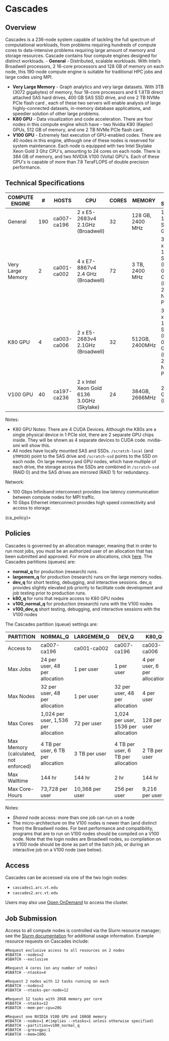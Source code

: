 # Cascades

## Overview

Cascades is a 236-node system capable of tackling the full spectrum of computational workloads, from problems requiring hundreds of compute cores to data-intensive problems requiring large amount of memory and storage resources. Cascade contains four compute engines designed for distinct workloads. - **General** - Distributed, scalable workloads. With Intel’s Broadwell processors, 2 16-core processors and 128 GB of memory on each node, this 190-node compute engine is suitable for traditional HPC jobs and large codes using MPI.
- **Very Large Memory** - Graph analytics and very large datasets. With 3TB (3072 gigabytes) of memory, four 18-core processors and 6 1.8TB direct attached SAS hard drives, 400 GB SAS SSD drive, and one 2 TB NVMe PCIe flash card , each of these two servers will enable analysis of large highly-connected datasets, in-memory database applications, and speedier solution of other large problems.
- **K80 GPU** - Data visualization and code acceleration. There are four nodes in this compute engine which have - two Nvidia K80 (Kepler) GPUs, 512 GB of memory, and one 2 TB NVMe PCIe flash card.
- **V100 GPU** - Extremely fast execution of GPU-enabled codes. There are 40 nodes in this engine, although one of these nodes is reserved for system maintenance. Each node is equipped with two Intel Skylake Xeon Gold 3 Ghz CPU\'s, amounting to 24 cores on each node. There is 384 GB of memory, and two NVIDIA V100 (Volta) GPU\'s. Each of these GPU\'s is capable of more than 7.8 TeraFLOPS of double precision performance.

## Technical Specifications

| COMPUTE ENGINE | # | HOSTS | CPU | CORES | MEMORY | LOCAL STORAGE | OTHER FEATURES |
|----------------|----|-------|-----|-------|--------|---------------|----------------|
| General | 190 | ca007-ca196 | 2 x E5-2683v4 2.1GHz (Broadwell) | 32 | 128 GB, 2400 MHz | 1.8TB 10K RPM SAS200 GB SSD |  |
| Very Large Memory | 2 | ca001-ca002 | 4 x E7-8867v4 2.4 GHz (Broadwell) | 72 | 3 TB, 2400 MHz | 3.6 TB (2 x 1.8 TB) 10K RPM SAS (RAID 0)6-400 GB SSD (RAID 1) 2 TB NVMe PCIe |  |
| K80 GPU | 4 | ca003-ca006 | 2 x E5-2683v4 2.1GHz (Broadwell) | 32 | 512GB, 2400MHz | 3.6 TB (2 x 1.8 TB) 10K RPM SAS (RAID 0)2-400 GB SSD (RAID 1) 2 TB NVMe PCIe | 2-NVIDIA K80 GPU |
| V100 GPU | 40 | ca197-ca236 | 2 x Intel Xeon Gold 6136 3.0GHz (Skylake) | 24 | 384GB, 2666MHz | 2-400 GB SSD (RAID 1) | 2-NVIDIA V100 GPU |

Notes: 
- K80 GPU Notes: There are 4 CUDA Devices. Although the K80s are a single physical device in 1 PCIe slot, there are 2 separate GPU chips inside. They will be shown as 4 separate devices to CUDA code. nvidia-smi will show this.
- All nodes have locally mounted SAS and SSDs. `/scratch-local` (and `$TMPDIR`) point to the SAS drive and `/scratch-ssd` points to the SSD on each node. On large memory and GPU nodes, which have multiple of each drive, the storage across the SSDs are combined in `/scratch-ssd` (RAID 0) and the SAS drives are mirrored (RAID 1) for redundancy.

Network:

- 100 Gbps Infiniband interconnect provides low latency communication between compute nodes for MPI traffic.
- 10 Gbps Ethernet interconnect provides high speed connectivity and access to storage.


(ca_policy)=
## Policies

Cascades is governed by an allocation manager, meaning that in order to run most jobs, you must be an authorized user of an allocation that has been submitted and approved. For more on allocations, click [here](allocations). The Cascades partitions (queues) are: 
- **normal_q** for production (research) runs.
- **largemem_q** for production (research) runs on the large memory nodes.
- **dev_q** for short testing, debugging, and interactive sessions. dev_q provides slightly elevated job priority to facilitate code development and job testing prior to production runs.
- **k80_q** for runs that require access to K80 GPU nodes
- **v100_normal_q** for production (research) runs with the V100 nodes
- **v100_dev_q** short testing, debugging, and interactive sessions with the V100 nodes

The Cascades partition (queue) settings are: 

| PARTITION | NORMAL_Q | LARGEMEM_Q | DEV_Q | K80_Q | V100_NORMAL | V100_DEV |
|-----------|-----------|-------------|--------|--------|--------------|-----------|
| Access to | ca007-ca196 | ca001-ca002 | ca007-ca196 | ca003-ca006 | ca197-ca236 | ca197-ca236 |
| Max Jobs | 24 per user, 48 per allocation | 1 per user | 1 per user | 4 per user, 6 per allocation | 8 per user, 12 per allocation | 1 per user |
| Max Nodes | 32 per user, 48 per allocation | 1 per user | 32 per user, 48 per allocation | 4 per user | 12 per user, 24 per allocation | 12 per user, 24 per allocation |
| Max Cores | 1,024 per user, 1,536 per allocation | 72 per user | 1,024 per user, 1536 per allocation | 128 per user | 288 per user, 576 per allocation | 336 per user |
| Max Memory (calculated, not enforced) | 4 TB per user, 6 TB per allocation | 3 TB per user | 4 TB per user, 6 TB per allocation | 2 TB per user | 4 TB per user, 6 TB per allocation | 1 TB per user |
| Max Walltime | 144 hr | 144 hr | 2 hr | 144 hr | 144 hr | 2 hr |
| Max Core-Hours | 73,728 per user | 10,368 per user | 256 per user | 9,216 per user | 20,736 per user | 168 per user |

Notes: 

- *Shared* node access: more than one job can run on a node
- The micro-architecture on the V100 nodes is newer than (and distinct from) the Broadwell nodes. For best performance and compatibility, programs that are to run on V100 nodes should be compiled on a V100 node. Note that the login nodes are Broadwell nodes, so compilation on a V100 node should be done as part of the batch job, or during an interactive job on a V100 node (see below).


## Access

Cascades can be accessed via one of the two login nodes:

- `cascades1.arc.vt.edu`
- `cascades2.arc.vt.edu`

Users may also use [Open OnDemand](ood) to access the cluster.


## Job Submission

Access to all compute nodes is controlled via the Slurm resource manager; see the [Slurm documentation](slurm) for additional usage information. Example resource requests on Cascades include:

```
#Request exclusive access to all resources on 2 nodes 
#SBATCH --nodes=2 
#SBATCH --exclusive

#Request 4 cores (on any number of nodes)
#SBATCH --ntasks=4

#Request 2 nodes with 12 tasks running on each
#SBATCH --nodes=2
#SBATCH --ntasks-per-node=12

#Request 12 tasks with 20GB memory per core
#SBATCH --ntasks=12 
#SBATCH --mem-per-cpu=20G

#Request one NVIDIA V100 GPU and 100GB memory
#SBATCH --nodes=1 #(implies --ntasks=1 unless otherwise specified)
#SBATCH --partition=v100_normal_q
#SBATCH --gres=gpu:1
#SBATCH --mem=100G
```

